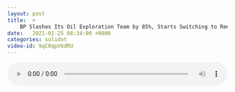 ```yaml
---
layout: post
title:  >
    BP Slashes Its Oil Exploration Team by 85%, Starts Switching to Renewables
date:   2021-01-25 08:34:00 +0000
categories: solidot
video-id: 9qC0qpV6dRU
---
```


<audio src="/assets/8da8bea657b0631db162729c8832dbc7.mp3" style="width: 100%;" controls></audio>

